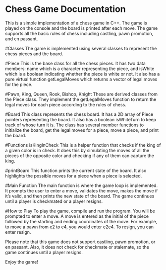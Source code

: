 # Chess Game Documentation
This is a simple implementation of a chess game in C++. The game is played on the console and the board is printed after each move. The game supports all the basic rules of chess including castling, pawn promotion, and en passant.

#Classes
The game is implemented using several classes to represent the chess pieces and the board.

#Piece
This is the base class for all the chess pieces. It has two data members: name which is a character representing the piece, and isWhite which is a boolean indicating whether the piece is white or not. It also has a pure virtual function getLegalMoves which returns a vector of legal moves for the piece.

#Pawn, King, Queen, Rook, Bishop, Knight
These are derived classes from the Piece class. They implement the getLegalMoves function to return the legal moves for each piece according to the rules of chess.

#Board
This class represents the chess board. It has a 2D array of Piece pointers representing the board. It also has a boolean isWhiteTurn to keep track of whose turn it is. The class has several member functions to initialize the board, get the legal moves for a piece, move a piece, and print the board.

#Functions
isKingInCheck
This is a helper function that checks if the king of a given color is in check. It does this by simulating the moves of all the pieces of the opposite color and checking if any of them can capture the king.

#printBoard
This function prints the current state of the board. It also highlights the possible moves for a piece when a piece is selected.

#Main Function
The main function is where the game loop is implemented. It prompts the user to enter a move, validates the move, makes the move if it’s valid, and then prints the new state of the board. The game continues until a player is checkmated or a player resigns.

#How to Play
To play the game, compile and run the program. You will be prompted to enter a move. A move is entered as the initial of the piece followed by the starting and ending coordinates of the move. For example, to move a pawn from e2 to e4, you would enter e2e4. To resign, you can enter resign.

Please note that this game does not support castling, pawn promotion, or en passant. Also, it does not check for checkmate or stalemate, so the game continues until a player resigns.

Enjoy the game!
